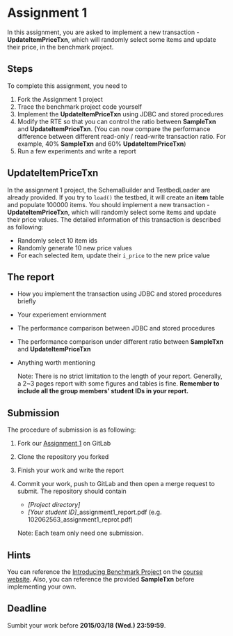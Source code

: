 # Assignment 1
In this assignment, you are asked to implement a new transaction - **UpdateItemPriceTxn**, which will randomly select some items and update their price, in the benchmark project.

## Steps
To complete this assignment, you need to

1. Fork the Assignment 1 project
2. Trace the benchmark project code yourself
3. Implement the **UpdateItemPriceTxn** using JDBC and stored procedures
4. Modify the RTE so that you can control the ratio between **SampleTxn** and **UpdateItemPriceTxn**. (You can now compare the performance difference between different read-only / read-write transaction ratio. For example, 40% **SampleTxn** and 60% **UpdateItemPriceTxn**)
5. Run a few experiments and write a report

## UpdateItemPriceTxn 
In the assignment 1 project, the SchemaBuilder and TestbedLoader are already provided. If you try to `load()` the testbed, it will create an **item** table and populate 100000 items. You should implement a new transaction - **UpdateItemPriceTxn**, which will randomly select some items and update their price values. The detailed information of this transaction is described as following:

- Randomly select 10 item ids
- Randomly generate 10 new price values
- For each selected item, update their `i_price` to the new price value

## The report
- How you implement the transaction using JDBC and stored procedures briefly
- Your experiement enviornment
- The performance comparison between JDBC and stored procedures
- The performance comparison under different ratio between **SampleTxn** and **UpdateItemPriceTxn**
- Anything worth mentioning

	Note: There is no strict limitation to the length of your report. Generally, a 2~3 pages report with some figures and tables is fine. **Remember to include all the group members' student IDs in your report.**



## Submission

The procedure of submission is as following:

1. Fork our [Assignment 1](http://shwu10.cs.nthu.edu.tw/2015-cloud-database/assignment-1) on GitLab
2. Clone the repository you forked
3. Finish your work and write the report
4. Commit your work, push to GitLab and then open a merge request to submit. The repository should contain
	- *[Project directory]*
	- *[Your student ID]*_assignment1_report.pdf (e.g. 102062563_assignment1_reprot.pdf)

    Note: Each team only need one submission.

## Hints
You can reference the [Introducing Benchmark Project](http://netdb-db.appspot.com/slides/tas/IV_Introducing_Benchmark_Project.pdf) on the [course website](http://netdb-db.appspot.com/). Also, you can reference the provided **SampleTxn** before implementing your own.

## Deadline
Sumbit your work before **2015/03/18 (Wed.) 23:59:59**.
